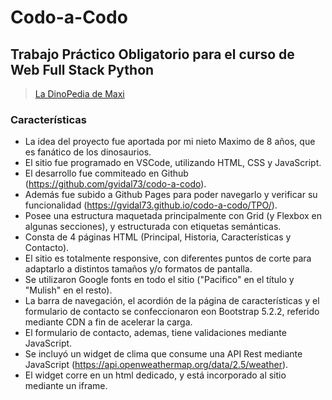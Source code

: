 # Codo-a-Codo
## Trabajo Práctico Obligatorio para el curso de Web Full Stack Python

> [La DinoPedia de Maxi](https://gvidal73.github.io/codo-a-codo/TPO/)

### Características
- La idea del proyecto fue aportada por mi nieto Maximo de 8 años, que es fanático de los dinosaurios.
- El sitio fue programado en VSCode, utilizando HTML, CSS y JavaScript.
- El desarrollo fue commiteado en Github (https://github.com/gvidal73/codo-a-codo).
- Además fue subido a Github Pages para poder navegarlo y verificar su funcionalidad (https://gvidal73.github.io/codo-a-codo/TPO/).
- Posee una estructura maquetada principalmente con Grid (y Flexbox en algunas secciones), y estructurada con etiquetas semánticas.
- Consta de 4 páginas HTML (Principal, Historia, Características y Contacto).
- El sitio es totalmente responsive, con diferentes puntos de corte para adaptarlo a distintos tamaños y/o formatos de pantalla.
- Se utilizaron Google fonts en todo el sitio ("Pacifico" en el título y "Mulish" en el resto).
- La barra de navegación, el acordión de la página de características y el formulario de contacto se confeccionaron eon Bootstrap 5.2.2, referido mediante CDN a fin de acelerar la carga.
- El formulario de contacto, ademas, tiene validaciones mediante JavaScript.
- Se incluyó un widget de clima que consume una API Rest mediante JavaScript (https://api.openweathermap.org/data/2.5/weather).
- El widget corre en un html dedicado, y está incorporado al sitio mediante un iframe.
